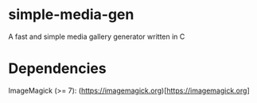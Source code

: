# simple-media-gen
A fast and simple media gallery generator written in C

# Dependencies
ImageMagick (>= 7): (https://imagemagick.org)[https://imagemagick.org]
